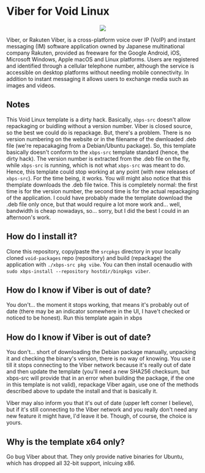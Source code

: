 # Viber for Void Linux

<p align="center"><img src="https://codeberg.org/th0razin3/vur/raw/branch/main/srcpkgs/viber/viber.png"></p>

Viber, or Rakuten Viber, is a cross-platform voice over IP (VoIP) and instant messaging (IM) software application owned by Japanese multinational company Rakuten, provided as freeware for the Google Android, iOS, Microsoft Windows, Apple macOS and Linux platforms. Users are registered and identified through a cellular telephone number, although the service is accessible on desktop platforms without needing mobile connectivity. In addition to instant messaging it allows users to exchange media such as images and videos.

## Notes

This Void Linux template is a dirty hack. Basically, `xbps-src` doesn't allow repackaging or buidling without a version number. Viber is closed source, so the best we could do is repackage. But, there's a problem. There is no version numbering on the website or in the filename of the dwnloaded .deb file (we're repacakaging from a Debian/Ubuntu package). So, this template basically doesn't conform to the `xbps-src` template standard (hence, the dirty hack). The version number is extracted from the .deb file on the fly, while `xbps-src` is running, which is not what `xbps-src` was meant to do. Hence, this template could stop working at any point (with new releases of `xbps-src`). For the time being, it works. You will might also notice that this themplate downloads the .deb file twice. This is completely normal: the first time is for the version number, the second time is for the actual repackaging of the application. I could have probably made the template download the .deb file only once, but that would require a lot more work and... well, bandwidth is cheap nowadays, so... sorry, but I did the best I could in an afternoon's work.

## How do I install it?

Clone this repository, copy/paste the `srcpkgs` directory in your locally cloned `void-packages` repo (repository) and build (repackage) the application with `./xbps-src pkg vibe`. You can then install ocenaudio with `sudo xbps-install --repository hostdir/binpkgs viber`. 

## How do I know if Viber is out of date?

You don't... the moment it stops working, that means it's probably out of date (there may be an indicator somewhere in the UI, I have't checked or noticed to be honest). Run this template again in xbps



## How do I know if Viber is out of date?

You don't... short of downloading the Debian package manually, unpacking it and checking the binary's version, there is no way of knowing. You use it till it stops connecting to the Viber network because it's really out of date and then update the template (you'll need a new SHA256 checksum, but xbps-src will provide that in an error when building the package, if the one in this template is not valid), repackage Viber again, use one of the methods described above to update the install and that is basically it.

Viber may also inform you that it's out of date (upper left corner I believe), but if it's still connecting to the Viber network and you really don't need any new feature it might have, I'd leave it be. Though, of course, the choice is yours.

## Why is the template x64 only?

Go bug Viber about that. They only provide native binaries for Ubuntu, which has dropped all 32-bit support, inlcuing x86.

